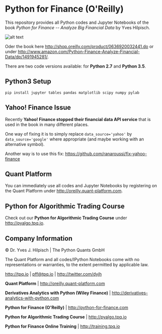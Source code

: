 # Python for Finance (O'Reilly)

This repository provides all Python codes and Jupyter Notebooks of the book _Python for Finance -- Analyze Big Financial Data_ by Yves Hilpisch.

![alt text](http://hilpisch.com/python_for_finance.png "Book Cover")

Oder the book here http://shop.oreilly.com/product/0636920032441.do or under http://www.amazon.com/Python-Finance-Analyze-Financial-Data/dp/1491945281/.

There are two code versions available: for **Python 2.7** and **Python 3.5**.

## Python3 Setup
```pip install jupyter tables pandas matplotlib scipy numpy pylab```

## Yahoo! Finance Issue

Recently **Yahoo! Finance stopped their financial data API service** that is used in the book in many different places.

One way of fixing it is to simply replace `data_source='yahoo'` by `data_source='google'` where appropriate (and maybe working with an alternative symbol). 

Another way is to use this fix: https://github.com/ranaroussi/fix-yahoo-finance

## Quant Platform

You can immediately use all codes and Jupyter Notebooks by registering on the Quant Platform under http://oreilly.quant-platform.com.

## Python for Algorithmic Trading Course

Check out our **Python for Algorithmic Trading Course** under http://pyalgo.tpq.io.

## Company Information

© Dr. Yves J. Hilpisch \| The Python Quants GmbH

The Quant Platform and all codes/IPython Notebooks come with no representations or warranties, to the extent permitted by applicable law.

http://tpq.io \| pff@tpq.io \|
http://twitter.com/dyjh

**Quant Platform** \| http://oreilly.quant-platform.com

**Derivatives Analytics with Python (Wiley Finance)** \|
http://derivatives-analytics-with-python.com

**Python for Finance (O'Reilly)** \|
http://python-for-finance.com

**Python for Algorithmic Trading Course** \|
http://pyalgo.tpq.io

**Python for Finance Online Training** \|
http://training.tpq.io
